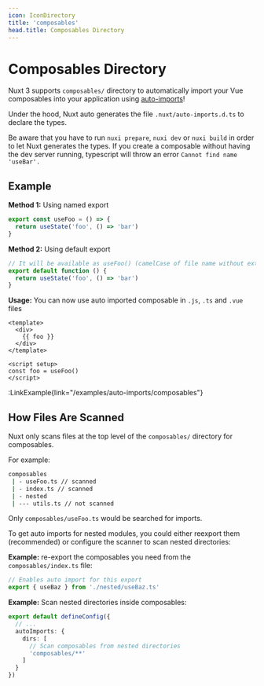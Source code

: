 ```yaml
---
icon: IconDirectory
title: 'composables'
head.title: Composables Directory
---
```


# Composables Directory

Nuxt 3 supports `composables/` directory to automatically import your Vue composables into your application using [auto-imports](/guide/concepts/auto-imports)!

Under the hood, Nuxt auto generates the file `.nuxt/auto-imports.d.ts` to declare the types.

Be aware that you have to run `nuxi prepare`, `nuxi dev` or `nuxi build` in order to let Nuxt generates the types. If you create a composable without having the dev server running, typescript will throw an error `Cannot find name 'useBar'.`

## Example

**Method 1:** Using named export

```js [composables/useFoo.ts]
export const useFoo = () => {
  return useState('foo', () => 'bar')
}
```

**Method 2:** Using default export

```js [composables/use-foo.ts or composables/useFoo.ts]
// It will be available as useFoo() (camelCase of file name without extension)
export default function () {
  return useState('foo', () => 'bar')
}
```

**Usage:** You can now use auto imported composable in `.js`, `.ts` and `.vue` files

```vue [app.vue]
<template>
  <div>
    {{ foo }}
  </div>
</template>

<script setup>
const foo = useFoo()
</script>
```

:LinkExample{link="/examples/auto-imports/composables"}

## How Files Are Scanned

Nuxt only scans files at the top level of the `composables/` directory for composables.

For example:

```bash
composables
 | - useFoo.ts // scanned
 | - index.ts // scanned
 | - nested
 | --- utils.ts // not scanned
```

Only `composables/useFoo.ts` would be searched for imports.

To get auto imports for nested modules, you could either reexport them (recommended) or configure the scanner to scan nested directories:

**Example:** re-export the composables you need from the `composables/index.ts` file:

```js [composables/index.ts]
// Enables auto import for this export
export { useBaz } from './nested/useBaz.ts'
```

**Example:** Scan nested directories inside composables:

```ts [nuxt.config.ts]
export default defineConfig({
  // ...
  autoImports: {
    dirs: [
      // Scan composables from nested directories
      'composables/**'
    ]
  }
})
```

